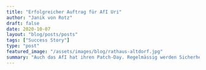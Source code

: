 ```yaml
---
title: "Erfolgreicher Auftrag für AfI Uri"
author: "Janik von Rotz"
draft: false
date: 2020-10-07
layout: "blog/posts/posts"
tags: ["Success Story"]
type: "post"
featured_image: "/assets/images/blog/rathaus-altdorf.jpg"
summary: "Auch das AfI hat ihren Patch-Day. Regelmässig werden Sicherheits-, Software- und Systemupdates für die Windows-Server automatisiert aufgespielt. Für die rund 20 im Einsatz stehenden Linux Server stand..."
---
```


